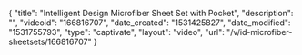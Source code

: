 {
    "title": "Intelligent Design Microfiber Sheet Set with Pocket",
    "description": "",
    "videoid": "166816707",
    "date_created": "1531425827",
    "date_modified": "1531755793",
    "type": "captivate",
    "layout": "video",
    "url": "\/v\/id-microfiber-sheetsets\/166816707"
}